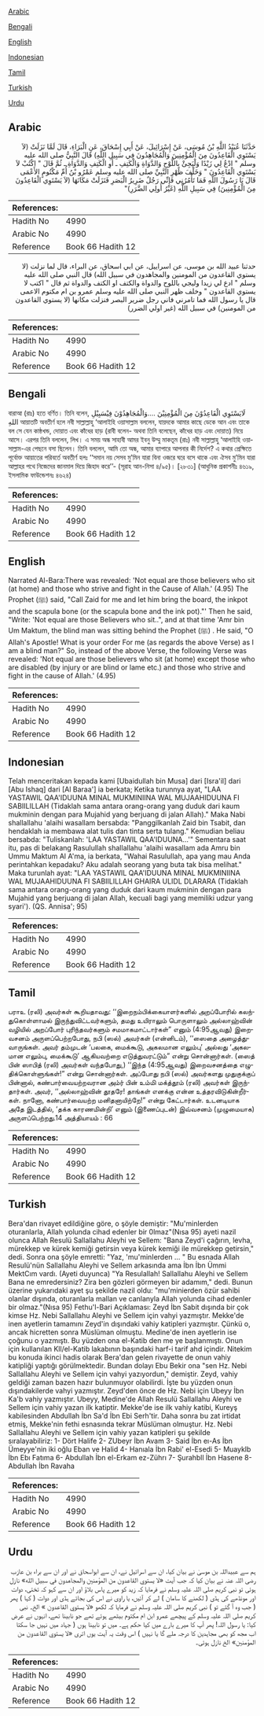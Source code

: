 [Arabic](#arabic)

[Bengali](#bengali)

[English](#english)

[Indonesian](#indonesian)

[Tamil](#tamil)

[Turkish](#turkish)

[Urdu](#urdu)

## Arabic


<div dir="rtl" lang="ar" style={{fontSize:'larger',backgroundColor:'#f8f9fa',padding:20}}>
حَدَّثَنَا عُبَيْدُ اللَّهِ بْنُ مُوسَى، عَنْ إِسْرَائِيلَ، عَنْ أَبِي إِسْحَاقَ، عَنِ الْبَرَاءِ، قَالَ لَمَّا نَزَلَتْ ‏(‏لاَ يَسْتَوِي الْقَاعِدُونَ مِنَ الْمُؤْمِنِينَ وَالْمُجَاهِدُونَ فِي سَبِيلِ اللَّهِ‏)‏ قَالَ النَّبِيُّ صلى الله عليه وسلم ‏"‏ ادْعُ لِي زَيْدًا وَلْيَجِئْ بِاللَّوْحِ وَالدَّوَاةِ وَالْكَتِفِ ـ أَوِ الْكَتِفِ وَالدَّوَاةِ ـ ثُمَّ قَالَ ‏"‏ اكْتُبْ لاَ يَسْتَوِي الْقَاعِدُونَ ‏"‏ وَخَلْفَ ظَهْرِ النَّبِيِّ صلى الله عليه وسلم عَمْرُو بْنُ أُمِّ مَكْتُومٍ الأَعْمَى قَالَ يَا رَسُولَ اللَّهِ فَمَا تَأْمُرُنِي فَإِنِّي رَجُلٌ ضَرِيرُ الْبَصَرِ فَنَزَلَتْ مَكَانَهَا ‏(‏لاَ يَسْتَوِي الْقَاعِدُونَ مِنَ الْمُؤْمِنِينَ‏)‏ فِي سَبِيلِ اللَّهِ ‏(‏غَيْرُ أُولِي الضَّرَرِ‏)‏‏"‏
</div>
<div style={{backgroundColor:'#f8f9fa',padding:20, marginBottom: 10}}><table> <thead> <tr> <th>References:</th> <th></th> </tr> </thead> <tbody><tr><td>Hadith No</td><td>4990</td></tr><tr><td>Arabic No</td><td>4990</td></tr><tr><td>Reference</td><td>Book 66 Hadith 12</td></tr></tbody></table></div>


<div dir="rtl" lang="ar" style={{fontSize:'larger',backgroundColor:'#f8f9fa',padding:20}}>
حدثنا عبيد الله بن موسى، عن اسراييل، عن ابي اسحاق، عن البراء، قال لما نزلت (لا يستوي القاعدون من المومنين والمجاهدون في سبيل الله) قال النبي صلى الله عليه وسلم " ادع لي زيدا وليجي باللوح والدواة والكتف او الكتف والدواة ثم قال " اكتب لا يستوي القاعدون " وخلف ظهر النبي صلى الله عليه وسلم عمرو بن ام مكتوم الاعمى قال يا رسول الله فما تامرني فاني رجل ضرير البصر فنزلت مكانها (لا يستوي القاعدون من المومنين) في سبيل الله (غير اولي الضرر)
</div>
<div style={{backgroundColor:'#f8f9fa',padding:20, marginBottom: 10}}><table> <thead> <tr> <th>References:</th> <th></th> </tr> </thead> <tbody><tr><td>Hadith No</td><td>4990</td></tr><tr><td>Arabic No</td><td>4990</td></tr><tr><td>Reference</td><td>Book 66 Hadith 12</td></tr></tbody></table></div>

## Bengali


<div dir="ltr" lang="bn" style={{fontSize:'larger',backgroundColor:'#f8f9fa',padding:20}}>
বারাআ (রাঃ) হতে বর্ণিত। তিনি বলেন, لَايَسْتَوِي الْقَاعِدُوْنَ مِنَ الْمُؤْمِنِيْنَ ....وَالْمُجَاهِدُوْنَ فِيْسَبِيْلِ اللهِ আয়াতটি অবতীর্ণ হলে নবী সাল্লাল্লাহু ‘আলাইহি ওয়াসাল্লাম বললেন, যায়দকে আমার কাছে ডেকে আন এবং তাকে বল সে যেন কাষ্ঠখন্ড, দোয়াত এবং কাঁধের হাড় (রাবী বলেন- অথবা তিনি বলেছেন, কাঁধের হাড় এবং দোয়াত) নিয়ে আসে। এরপর তিনি বললেন, লিখ। এ সময় অন্ধ সাহাবী আমর ইবনু উম্মু মাকতূম (রাঃ) নবী সাল্লাল্লাহু ‘আলাইহি ওয়াসাল্লাম-এর পেছনে বসা ছিলেন। তিনি বললেন, আমি তো অন্ধ, আমার ব্যাপারে আপনার কী নির্দেশ? এ কথার প্রেক্ষিতে পূর্বোক্ত আয়াতের পরিবর্তে অবতীর্ণ হলঃ ‘‘সমান নয় সেসব মু’মিন যারা বিনা ওজরে ঘরে বসে থাকে এবং ঐসব মু’মিন যারা আল্লাহর পথে নিজেদের জানমাল দিয়ে জিহাদ করে’’- (সূরাহ আন-নিসা ৪/৯৫)। [২৮৩১] (আধুনিক প্রকাশনীঃ ৪৬১৯, ইসলামিক ফাউন্ডেশনঃ ৪৬২৪)
</div>
<div style={{backgroundColor:'#f8f9fa',padding:20, marginBottom: 10}}><table> <thead> <tr> <th>References:</th> <th></th> </tr> </thead> <tbody><tr><td>Hadith No</td><td>4990</td></tr><tr><td>Arabic No</td><td>4990</td></tr><tr><td>Reference</td><td>Book 66 Hadith 12</td></tr></tbody></table></div>

## English


<div dir="ltr" lang="en" style={{fontSize:'larger',backgroundColor:'#f8f9fa',padding:20}}>
Narrated Al-Bara:There was revealed: 'Not equal are those believers who sit (at home) and those who strive and fight in the Cause of Allah.' (4.95) The Prophet (ﷺ) said, "Call Zaid for me and let him bring the board, the inkpot and the scapula bone (or the scapula bone and the ink pot)."' Then he said, "Write: 'Not equal are those Believers who sit..", and at that time 'Amr bin Um Maktum, the blind man was sitting behind the Prophet (ﷺ) . He said, "O Allah's Apostle! What is your order For me (as regards the above Verse) as I am a blind man?" So, instead of the above Verse, the following Verse was revealed: 'Not equal are those believers who sit (at home) except those who are disabled (by injury or are blind or lame etc.) and those who strive and fight in the cause of Allah.' (4.95)
</div>
<div style={{backgroundColor:'#f8f9fa',padding:20, marginBottom: 10}}><table> <thead> <tr> <th>References:</th> <th></th> </tr> </thead> <tbody><tr><td>Hadith No</td><td>4990</td></tr><tr><td>Arabic No</td><td>4990</td></tr><tr><td>Reference</td><td>Book 66 Hadith 12</td></tr></tbody></table></div>

## Indonesian


<div dir="ltr" lang="id" style={{fontSize:'larger',backgroundColor:'#f8f9fa',padding:20}}>
Telah menceritakan kepada kami [Ubaidullah bin Musa] dari [Isra'il] dari [Abu Ishaq] dari [Al Baraa'] ia berkata; Ketika turunnya ayat, "LAA YASTAWIL QAA'IDUUNA MINAL MUKMINIINA WAL MUJAAHIDUUNA FI SABIILILLAH (Tidaklah sama antara orang-orang yang duduk dari kaum mukminin dengan para Mujahid yang berjuang di jalan Allah)." Maka Nabi shallallahu 'alaihi wasallam bersabda: "Panggilkanlah Zaid bin Tsabit, dan hendaklah ia membawa alat tulis dan tinta serta tulang." Kemudian beliau bersabda: "Tuliskanlah: 'LAA YASTAWIL QAA'IDUUNA...'" Sementara saat itu, pas di belakang Rasulullah shallallahu 'alaihi wasallam ada Amru bin Ummu Maktum Al A'ma, ia berkata, "Wahai Rasulullah, apa yang mau Anda perintahkan kepadaku? Aku adalah seorang yang buta tak bisa melihat." Maka turunlah ayat: "LAA YASTAWIL QAA'IDUUNA MINAL MUKMINIINA WAL MUJAAHIDUUNA FI SABIILILLAH GHAIRA ULIDL DLARARA (Tidaklah sama antara orang-orang yang duduk dari kaum mukminin dengan para Mujahid yang berjuang di jalan Allah, kecuali bagi yang memiliki udzur yang syari'). (QS. Annisa'; 95)
</div>
<div style={{backgroundColor:'#f8f9fa',padding:20, marginBottom: 10}}><table> <thead> <tr> <th>References:</th> <th></th> </tr> </thead> <tbody><tr><td>Hadith No</td><td>4990</td></tr><tr><td>Arabic No</td><td>4990</td></tr><tr><td>Reference</td><td>Book 66 Hadith 12</td></tr></tbody></table></div>

## Tamil


<div dir="ltr" lang="ta" style={{fontSize:'larger',backgroundColor:'#f8f9fa',padding:20}}>
பராஉ (ரலி) அவர்கள் கூறியதாவது: ‘‘இறைநம்பிக்கையாளர்களில் அறப்போரில் கலந்துகொள்ளாமல் இருந்துவிட்டவர்களும், தமது உயிராலும் பொருளாலும் அல்லாஹ்வின் வழியில் அறப்போர் புரிந்தவர்களும் சமமாகமாட்டார்கள்” எனும் (4:95ஆவது) இறைவசனம் அருளப்பெற்றபோது, நபி (ஸல்) அவர்கள் (என்னிடம்), ‘‘ஸைதை அழைத்துவாருங்கள். அவர் தம்முடன் ‘பலகை, மைக்கூடு, அகலமான எலும்பு’ அல்லது ‘அகலமான எலும்பு, மைக்கூடு’ ஆகியவற்றை எடுத்துவரட்டும்” என்று சொன்னார்கள். (ஸைத் பின் ஸாபித் (ரலி) அவர்கள் வந்தபோது,) ‘‘இந்த (4:95ஆவது) இறைவசனத்தை எழுதிக்கொள்ளுங்கள்!” என்று சொன்னார்கள். அப்போது நபி (ஸல்) அவர்களது முதுகுக்குப் பின்னால், கண்பார்வையற்றவரான அம்ர் பின் உம்மி மக்த்தூம் (ரலி) அவர்கள் இருந்தார்கள். அவர், ‘‘அல்லாஹ்வின் தூதரே! தாங்கள் எனக்கு என்ன உத்தரவிடுகின்றீர்கள். நானோ, கண்பார்வையற்ற மனிதனாயிற்றே!” என்று கேட்டார்கள். உடனடியாக அதே இடத்தில், ‘தக்க காரணமின்றி’ எனும் (இணைப்புடன்) இவ்வசனம் (முழுமையாக) அருளப்பெற்றது.14 அத்தியாயம் : 66
</div>
<div style={{backgroundColor:'#f8f9fa',padding:20, marginBottom: 10}}><table> <thead> <tr> <th>References:</th> <th></th> </tr> </thead> <tbody><tr><td>Hadith No</td><td>4990</td></tr><tr><td>Arabic No</td><td>4990</td></tr><tr><td>Reference</td><td>Book 66 Hadith 12</td></tr></tbody></table></div>

## Turkish


<div dir="ltr" lang="tr" style={{fontSize:'larger',backgroundColor:'#f8f9fa',padding:20}}>
Bera'dan rivayet edildiğine göre, o şöyle demiştir: "Mu'minIerden oturanlarla, Allah yolunda cihad edenler bir 0lmaz"(Nısa 95) ayeti nazil olunca Allah Resulü Sallallahu Aleyhi ve Sellem: "Bana Zeyd'i çağırın, levha, mürekkep ve kürek kemiği getirsin veya kürek kemiği ile mürekkep getirsin," dedi. Sonra ona şöyle emretti: "Yaz, 'mu'minIerden ... " Bu esnada Allah Resulü'nün Sallallahu Aleyhi ve Sellem arkasında ama İbn İbn Ümmi MektCım vardı. (Ayeti duyunca) "Ya Resulallah! Sallallahu Aleyhi ve Sellem Bana ne emredersiniz? Zira ben gözleri görmeyen bir adamım," dedi. Bunun üzerine yukarıdaki ayet şu şekilde nazil oldu: "mu'minierden özür sahibi olanlar dışında, oturanlarla mallan ve canlanyla Allah yolunda cihad edenler bir olmaz."(Nısa 95) Fethu'l-Bari Açıklaması: Zeyd İbn Sabit dışında bir çok kimse Hz. Nebi Sallallahu Aleyhi ve Sellem için vahyi yazmıştır. Mekke'de inen ayetlerin tamamını Zeyd'in dışındaki vahiy katipleri yazmıştır. Çünkü o, ancak hicretten sonra Müslüman olmuştu. Medine'de inen ayetlerin ise çoğunu o yazmıştı. Bu yüzden ona el-Katib den me ye başlanmıştı. Onun için kullanılan Kll/el-Katib lakabının başındaki harf-i tarif ahd içindir. Nitekim bu konuda ikinci hadis olarak Bera'dan gelen rivayette de onun vahiy katipliği yaptığı görülmektedir. Bundan dolayı Ebu Bekir ona "sen Hz. Nebi Sallallahu Aleyhi ve Sellem için vahyi yazıyordun," demiştir. Zeyd, vahiy geldiği zaman bazen hazır bulunmuyor olabilirdi. İşte bu yüzden onun dışındakilerde vahyi yazmıştır. Zeyd'den önce de Hz. Nebi için Ubeyy İbn Ka'b vahiy yazmıştır. Ubeyy, Medine'de Allah Resulü Sallallahu Aleyhi ve Sellem için vahiy yazan ilk katiptir. Mekke'de ise ilk vahiy katibi, Kureyş kabilesinden Abdullah İbn Sa'd İbn Ebi Serh'tir. Daha sonra bu zat irtidat etmiş, Mekke'nin fethi esnasında tekrar Müslüman olmuştur. Hz. Nebi Sallallahu Aleyhi ve Sellem için vahiy yazan katipleri şu şekilde sıralayabiliriz: 1- Dört Halife 2- ZUbeyr İbn Avam 3- Said İbn eı-As İbn Ümeyye'nin iki oğlu Eban ve Halid 4- Hanıala İbn Rabi' el-Esedi 5- Muayklb İbn Ebı Fatıma 6- Abdullah İbn el-Erkam ez-Zührı 7- Şurahbll İbn Hasene 8- Abdullah İbn Ravaha
</div>
<div style={{backgroundColor:'#f8f9fa',padding:20, marginBottom: 10}}><table> <thead> <tr> <th>References:</th> <th></th> </tr> </thead> <tbody><tr><td>Hadith No</td><td>4990</td></tr><tr><td>Arabic No</td><td>4990</td></tr><tr><td>Reference</td><td>Book 66 Hadith 12</td></tr></tbody></table></div>

## Urdu


<div dir="rtl" lang="ur" style={{fontSize:'larger',backgroundColor:'#f8f9fa',padding:20}}>
ہم سے عبیداللہ بن موسیٰ نے بیان کیا، ان سے اسرائیل نے، ان سے ابواسحاق نے اور ان سے براء بن عازب رضی اللہ عنہ نے بیان کیا کہ جب آیت «لا يستوي القاعدون من المؤمنين والمجاهدون في سبيل الله‏» نازل ہوئی تو نبی کریم صلی اللہ علیہ وسلم نے فرمایا کہ زید کو میرے پاس بلاؤ اور ان سے کہو کہ تختی، دوات اور مونڈھے کی ہڈی ( لکھنے کا سامان ) لے کر آئیں، یا راوی نے اس کی بجائے ہڈی اور دوات ( کہا ) پھر ( جب وہ آ گئے تو ) نبی کریم صلی اللہ علیہ وسلم نے فرمایا کہ لکھو «لا يستوي القاعدون‏ ‏» الخ۔ نبی کریم صلی اللہ علیہ وسلم کے پیچھے عمرو ابن ام مکتوم بیٹھے ہوئے تھے جو نابینا تھے، انہوں نے عرض کیا: یا رسول اللہ! پھر آپ کا میرے بارے میں کیا حکم ہے۔ میں تو نابینا ہوں ( جہاد میں نہیں جا سکتا اب مجھ کو بھی مجاہدین کا درجہ ملے گا یا نہیں ) اس وقت یہ آیت یوں اتری «لا يستوي القاعدون من المؤمنين‏» الخ نازل ہوئی۔
</div>
<div style={{backgroundColor:'#f8f9fa',padding:20, marginBottom: 10}}><table> <thead> <tr> <th>References:</th> <th></th> </tr> </thead> <tbody><tr><td>Hadith No</td><td>4990</td></tr><tr><td>Arabic No</td><td>4990</td></tr><tr><td>Reference</td><td>Book 66 Hadith 12</td></tr></tbody></table></div>